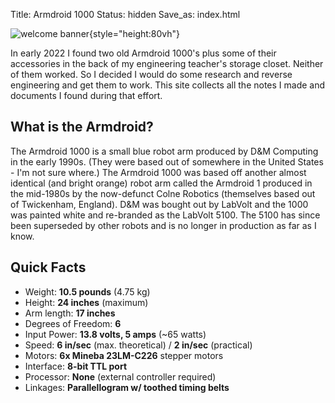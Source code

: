 Title: Armdroid 1000
Status: hidden
Save_as: index.html

![welcome banner](/armdroid/Arm_Welcome.png){style="height:80vh"}

In early 2022 I found two old Armdroid 1000's plus some of their accessories in the back of my engineering teacher's storage closet. Neither of them worked. So I decided I would do some research and reverse engineering and get them to work. This site collects all the notes I made and documents I found during that effort.

## What is the Armdroid?

The Armdroid 1000 is a small blue robot arm produced by D&M Computing in the early 1990s. (They were based out of somewhere in the United States - I'm not sure where.) The Armdroid 1000 was based off another almost identical (and bright orange) robot arm called the Armdroid 1 produced in the mid-1980s by the now-defunct Colne Robotics (themselves based out of Twickenham, England). D&M was bought out by LabVolt and the 1000 was painted white and re-branded as the LabVolt 5100. The 5100 has since been superseded by other robots and is no longer in production as far as I know.

## Quick Facts

* Weight: **10.5 pounds** (4.75 kg)
* Height: **24 inches** (maximum)
* Arm length: **17 inches**
* Degrees of Freedom: **6**
* Input Power: **13.8 volts, 5 amps** (~65 watts)
* Speed: **6 in/sec** (max. theoretical) / **2 in/sec** (practical)
* Motors: **6x Mineba 23LM-C226** stepper motors
* Interface: **8-bit TTL port**
* Processor: **None** (external controller required)
* Linkages: **Parallellogram w/ toothed timing belts**
